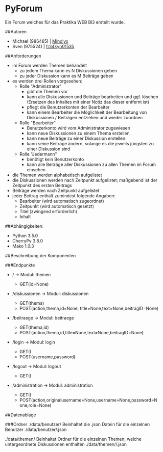 # PyForum
Ein Forum welches für das Praktika WEB BI3 erstellt wurde. 

##Autoren
* Michael (986485)    |    [Minolyx](https://github.com/Minolyx)
* Sven (975524)    |    [fr34kyn01535](https://github.com/fr34kyn01535)

##Anforderungen
* im Forum werden Themen behandelt
  * zu jedem Thema kann es N Diskussionen geben
  * zu jeder Diskussion kann es M Beiträge geben
* es werden drei Rollen vorgesehen:
  * Rolle "Administrator"
    * gibt die Themen vor
    * kann alle Diskussionen und Beiträge bearbeiten und ggf. löschen (Ersetzen des Inhaltes mit einer Notiz das dieser entfernt ist)
    * pflegt die Benutzerkonten der Bearbeiter
    * kann einem Bearbeiter die Möglichkeit der Bearbeitung von Diskussionen / Beiträgen entziehen und wieder zuordnen
  * Rolle "Bearbeiter"
    * Benutzerkonto wird vom Administrator zugewiesen
    * kann neue Diskussionen zu einem Thema erstellen
    * kann neue Beiträge zu einer Diskussion erstellen
    * kann seine Beiträge ändern, solange es die jeweils jüngsten zu einer Diskussion sind
  * Rolle "Jedermann"
    * benötigt kein Benutzerkonto
    * kann alle Beiträge aller Diskussionen zu allen Themen im Forum einsehen
* die Themen werden alphabetisch aufgelistet
* die Diskussionen werden nach Zeitpunkt aufgelistet; maßgebend ist der Zeitpunkt des ersten Beitrags
* Beiträge werden nach Zeitpunkt aufgelistet
* jeder Beitrag enthält zumindest folgende Angaben:
  * Bearbeiter (wird automatisch zugeordnet)
  * Zeitpunkt (wird automatisch gesetzt)
  * Titel (zwingend erforderlich)
  * Inhalt


##Abhängigkeiten:
* Python 3.5.0
* CherryPy 3.8.0
* Mako 1.0.3

##Beschreibung der Komponenten

###Endpunkte
* / -> Modul: themen
  * GET(id=None)
    
* /diskussionen -> Modul: diskussionen
  * GET(thema)
  * POST(action,thema,id=None, title=None,text=None,beitragID=None)

* /beitraege -> Modul: beitraege
  * GET(thema,id)
  * POST(action,thema,id,title=None,text=None,beitragID=None)

* /login -> Modul: login
  * GET()
  * POST(username,password)

* /logout -> Modul: logout
  * GET()

* /administration -> Modul: administration
  * GET()
  * POST(action,originalusername=None,username=None,password=None,role=None)
  
##Datenablage

###Ordner
./data/benutzer/
Beinhaltet die .json Datein für die einzelnen Benutzer ./data/benutzer/<benutzer>.json

./data/themen/
Beinhaltet Ordner für die einzelnen Themen, welche untergeordnete Diskussionen enthalten ./data/themen/<thema>/<diskussion>.json


                     

